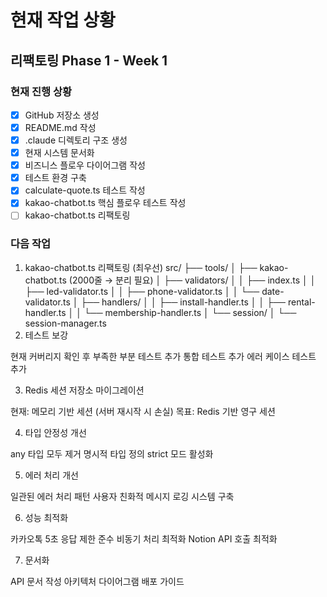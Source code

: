 # 현재 작업 상황

## 리팩토링 Phase 1 - Week 1

### 현재 진행 상황
- [x] GitHub 저장소 생성
- [x] README.md 작성
- [x] .claude 디렉토리 구조 생성
- [x] 현재 시스템 문서화
- [x] 비즈니스 플로우 다이어그램 작성
- [x] 테스트 환경 구축
- [x] calculate-quote.ts 테스트 작성
- [x] kakao-chatbot.ts 핵심 플로우 테스트 작성
- [ ] kakao-chatbot.ts 리팩토링

### 다음 작업
1. kakao-chatbot.ts 리팩토링 (최우선)
src/
├── tools/
│   ├── kakao-chatbot.ts (2000줄 → 분리 필요)
│   ├── validators/
│   │   ├── index.ts
│   │   ├── led-validator.ts
│   │   ├── phone-validator.ts
│   │   └── date-validator.ts
│   ├── handlers/
│   │   ├── install-handler.ts
│   │   ├── rental-handler.ts
│   │   └── membership-handler.ts
│   └── session/
│       └── session-manager.ts
2. 테스트 보강

현재 커버리지 확인 후 부족한 부분 테스트 추가
통합 테스트 추가
에러 케이스 테스트 추가

3. Redis 세션 저장소 마이그레이션

현재: 메모리 기반 세션 (서버 재시작 시 손실)
목표: Redis 기반 영구 세션

4. 타입 안정성 개선

any 타입 모두 제거
명시적 타입 정의
strict 모드 활성화

5. 에러 처리 개선

일관된 에러 처리 패턴
사용자 친화적 메시지
로깅 시스템 구축

6. 성능 최적화

카카오톡 5초 응답 제한 준수
비동기 처리 최적화
Notion API 호출 최적화

7. 문서화

API 문서 작성
아키텍처 다이어그램
배포 가이드